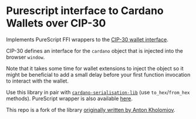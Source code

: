 Purescript interface to Cardano Wallets over CIP-30
=========================================================

Implements PureScript FFI wrappers to the [CIP-30 wallet interface](https://cips.cardano.org/cip/CIP-0030).

CIP-30 defines an interface for the `cardano` object that is injected into the browser `window`.

Note that it takes some time for wallet extensions to inject the object so it might be beneficial to add a small delay before your first function invocation to interact with the wallet.

Use this library in pair with [`cardano-serialisation-lib`](https://github.com/Emurgo/cardano-serialization-lib/) (use `to_hex`/`from_hex` methods). PureScript wrapper is also available [here](github.com/mlabs-haskell/purescript-cardano-serialization-lib).

This repo is a fork of the library [originally written by Anton Kholomiov](https://github.com/anton-k/purescript-cip30/).
